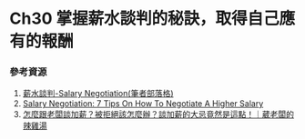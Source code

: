 # Ch30 掌握薪水談判的秘訣，取得自己應有的報酬

### 參考資源

1. [薪水談判-Salary Negotiation(筆者部落格)](https://medium.2.com/dean-lin/fc3abd5fce88)
2. [Salary Negotiation: 7 Tips On How To Negotiate A Higher Salary](https://www.youtube.com/watch?v=_PtKv7IXrBI)
3. [怎麼跟老闆談加薪？被拒絕該怎麼辦？談加薪的大忌竟然是這點！｜葳老闆的辣雞湯](https://www.youtube.com/watch?v=07SXE9gdXNY)
